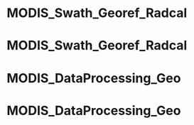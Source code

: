 # MODIS_Swath_Georef_Radcal
# MODIS_Swath_Georef_Radcal
# MODIS_DataProcessing_Geo
# MODIS_DataProcessing_Geo

